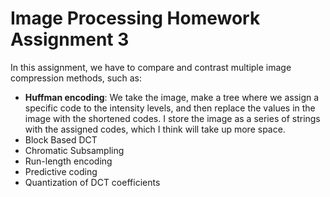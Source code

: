 # Image Processing Homework Assignment 3
In this assignment, we have to compare and contrast multiple 
image compression methods, such as:
- **Huffman encoding**: We take the image, make a tree where we assign a 
specific code to the intensity levels, and then replace the values in the 
image with the shortened codes. I store the image as a series of strings with 
the assigned codes, which I think will take up more space.
- Block Based DCT
- Chromatic Subsampling
- Run-length encoding
- Predictive coding
- Quantization of DCT coefficients

